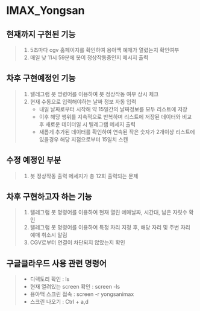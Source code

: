 # IMAX_Yongsan

## 현재까지 구현된 기능
>1. 5초마다 cgv 홈페이지를 확인하여 용아맥 예매가 열렸는지 확인여부
>2. 매일 낮 11시 59분에 봇이 정상작동중인지 메시지 출력

## 차후 구현예정인 기능
>1. 텔레그램 봇 명령어를 이용하여 봇 정상작동 여부 상시 체크
>2. 현재 수동으로 입력해야하는 날짜 정보 자동 입력
>    * 내일 날짜로부터 시작해 약 15일간의 날짜정보를 모두 리스트에 저장
>    * 이후 해당 행위를 지속적으로 반복하며 리스트에 저장된 데이터와 비교 후 새로운 데이터일 시 텔레그램 메세지 출력
>    * 새롭게 추가된 데이터를 확인하여 연속된 작은 숫자가 2개이상 리스트에 있을경우 해당 지점으로부터 15일치 스캔

## 수정 예정인 부분
>1. 봇 정상작동 출력 메세지가 총 12회 출력되는 문제

## 차후 구현하고자 하는 기능
>1. 텔레그램 봇 명령어를 이용하여 현재 열린 예매날짜, 시간대, 남은 자릿수 확인
>2. 텔레그램 봇 명령어를 이용하여 특정 자리 지정 후, 해당 자리 및 주변 자리 예매 취소시 알림
>3. CGV로부터 연결이 차단되지 않았는지 확인 


## 구글클라우드 사용 관련 명령어
>* 디렉토리 확인 : ls   
>* 현재 열려있는 screen 확인 : screen -ls   
>* 용아맥 스크린 접속 : screen -r yongsanimax   
>* 스크린 나오기  : Ctrl + a,d   
